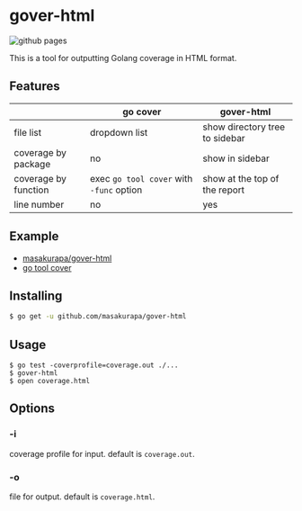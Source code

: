 # gover-html

![github pages](https://github.com/masakurapa/gover-html/workflows/github%20pages/badge.svg)

This is a tool for outputting Golang coverage in HTML format.

## Features

|   | go cover | gover-html|
|---|---|---|
| file list | dropdown list | show directory tree to sidebar |
| coverage by package | no | show in sidebar |
| coverage by function | exec `go tool cover` with `-func` option | show at the top of the report |
| line number | no | yes |

## Example
- [masakurapa/gover-html](https://masakurapa.github.io/gover-html/gover-html.html)
- [go tool cover](https://masakurapa.github.io/gover-html/go-tool-cover.html)

## Installing

```sh
$ go get -u github.com/masakurapa/gover-html
```

## Usage

```
$ go test -coverprofile=coverage.out ./...
$ gover-html
$ open coverage.html
```

## Options
### -i
coverage profile for input. default is `coverage.out`.

### -o
file for output. default is `coverage.html`.
